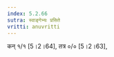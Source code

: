 ```yaml
---
index: 5.2.66
sutra: स्वाङ्गेभ्यः प्रसिते
vritti: anuvritti
---
```


 कन्  १/१ [5।2।64],  तत्र ०/० [5।2।63],